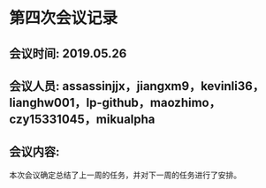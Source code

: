 # 第四次会议记录

## 会议时间: 2019.05.26

## 会议人员: assassinjjx，jiangxm9，kevinli36，lianghw001，lp-github，maozhimo，czy15331045，mikualpha

## 会议内容:

本次会议确定总结了上一周的任务，并对下一周的任务进行了安排。
